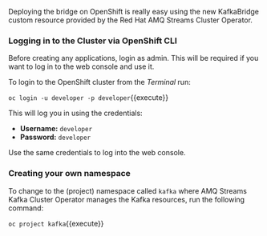 
Deploying the bridge on OpenShift is really easy using the new KafkaBridge custom resource provided by the Red Hat AMQ Streams Cluster Operator.

### Logging in to the Cluster via OpenShift CLI

Before creating any applications, login as admin. This will be required if you want to log in to the web console and use it.

To login to the OpenShift cluster from the _Terminal_ run:

``oc login -u developer -p developer``{{execute}}

This will log you in using the credentials:

* **Username:** ``developer``
* **Password:** ``developer``

Use the same credentials to log into the web console.

### Creating your own namespace

To change to the (project) namespace called ``kafka`` where AMQ Streams Kafka Cluster Operator manages the Kafka resources, run the following command:

``oc project kafka``{{execute}}
